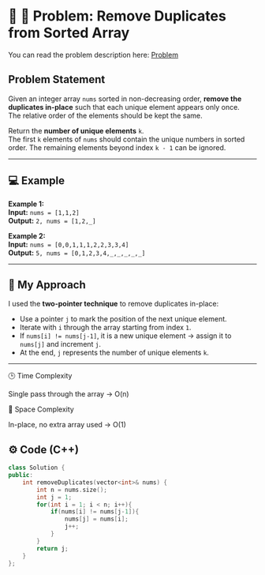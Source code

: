 # 🔗 🧹 Problem: Remove Duplicates from Sorted Array

You can read the problem description here:  [Problem](https://leetcode.com/problems/remove-duplicates-from-sorted-array/)

## Problem Statement
Given an integer array `nums` sorted in non-decreasing order, **remove the duplicates in-place** such that each unique element appears only once.  
The relative order of the elements should be kept the same.

Return the **number of unique elements** `k`.  
The first `k` elements of `nums` should contain the unique numbers in sorted order. The remaining elements beyond index `k - 1` can be ignored.

---

## 💻 Example

**Example 1:**  
**Input:** `nums = [1,1,2]`  
**Output:** `2, nums = [1,2,_]`  

**Example 2:**  
**Input:** `nums = [0,0,1,1,1,2,2,3,3,4]`  
**Output:** `5, nums = [0,1,2,3,4,_,_,_,_,_]`  

---

## 🧠 My Approach

I used the **two-pointer technique** to remove duplicates in-place:

- Use a pointer `j` to mark the position of the next unique element.  
- Iterate with `i` through the array starting from index `1`.  
- If `nums[i] != nums[j-1]`, it is a new unique element → assign it to `nums[j]` and increment `j`.  
- At the end, `j` represents the number of unique elements `k`.

---

🕒 Time Complexity

Single pass through the array → O(n)

💾 Space Complexity

In-place, no extra array used → O(1)

## ⚙️ Code (C++)

```cpp
class Solution {
public:
    int removeDuplicates(vector<int>& nums) {
        int n = nums.size();
        int j = 1;
        for(int i = 1; i < n; i++){
            if(nums[i] != nums[j-1]){
                nums[j] = nums[i];
                j++;
            }
        }
        return j;
    }
};
